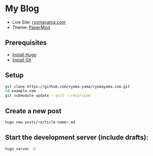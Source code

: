 # My Blog

- Live Site: [ryomayama.com](https://ryomayama.com)
- Theme: [PaperMod](https://github.com/adityatelange/hugo-PaperMod)

## Prerequisites

- [Install Hugo](https://gohugo.io/installation/)
- [Install Git](https://git-scm.com/book/en/v2/Getting-Started-Installing-Git)

## Setup

```sh
git clone https://github.com/ryoma-yama/ryomayama.com.git
cd example.com
git submodule update --init --recursive
```

## Create a new post

```sh
hugo new posts/<article-name>.md
```

## Start the development server (include drafts):

```sh
hugo server -D
```
